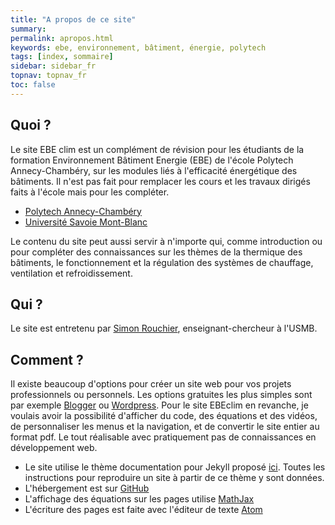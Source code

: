 ```yaml
---
title: "A propos de ce site"
summary:
permalink: apropos.html
keywords: ebe, environnement, bâtiment, énergie, polytech
tags: [index, sommaire]
sidebar: sidebar_fr
topnav: topnav_fr
toc: false
---
```


## Quoi ?

Le site EBE clim est un complément de révision pour les étudiants de la formation Environnement Bâtiment Energie (EBE) de l'école Polytech Annecy-Chambéry, sur les modules liés à l'efficacité énergétique des bâtiments. Il n'est pas fait pour remplacer les cours et les travaux dirigés faits à l'école mais pour les compléter.

* [Polytech Annecy-Chambéry](http://www.polytech.univ-smb.fr/)
* [Université Savoie Mont-Blanc](https://www.univ-smb.fr/)

Le contenu du site peut aussi servir à n'importe qui, comme introduction ou pour compléter des connaissances sur les thèmes de la thermique des bâtiments, le fonctionnement et la régulation des systèmes de chauffage, ventilation et refroidissement.

## Qui ?

Le site est entretenu par [Simon Rouchier](https://simonrouchier.wordpress.com/), enseignant-chercheur à l'USMB.

## Comment ?

Il existe beaucoup d'options pour créer un site web pour vos projets professionnels ou personnels. Les options gratuites les plus simples sont par exemple [Blogger](https://www.blogger.com/) ou [Wordpress](https://wordpress.com/). Pour le site EBEclim en revanche, je voulais avoir la possibilité d'afficher du code, des équations et des vidéos, de personnaliser les menus et la navigation, et de convertir le site entier au format pdf. Le tout réalisable avec pratiquement pas de connaissances en développement web.

* Le site utilise le thème documentation pour Jekyll proposé [ici](http://idratherbewriting.com/documentation-theme-jekyll/index.html). Toutes les instructions pour reproduire un site à partir de ce thème y sont données.
* L'hébergement est sur [GitHub](https://github.com/ebeclim/ebeclim.github.io)
* L'affichage des équations sur les pages utilise [MathJax](https://www.mathjax.org/)
* L'écriture des pages est faite avec l'éditeur de texte [Atom](https://atom.io/)
